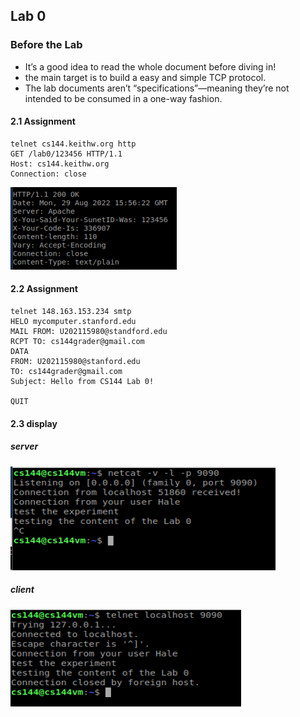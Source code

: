 ## Lab 0 

### Before the Lab

- It’s a good idea to read the whole document before diving in! 
- the main target is to build a easy and simple TCP protocol.
- The lab documents aren’t “specifications”—meaning they’re not intended to be consumed in a one-way fashion.

#### 2.1 Assignment

```shell
telnet cs144.keithw.org http
GET /lab0/123456 HTTP/1.1
Host: cs144.keithw.org
Connection: close

```

![](img/2-1.png)



#### 2.2  Assignment

```shell
telnet 148.163.153.234 smtp
HELO mycomputer.stanford.edu
MAIL FROM: U202115980@standford.edu
RCPT TO: cs144grader@gmail.com
DATA
FROM: U202115980@stanford.edu
TO: cs144grader@gmail.com
Subject: Hello from CS144 Lab 0!

QUIT
```

#### 2.3 display

##### server

![](img/2-3-1.png)



##### client

![](img/2-3-2.png)



